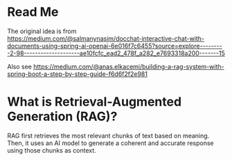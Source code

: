 # Read Me

The original idea is from  
https://medium.com/@salmanynasim/docchat-interactive-chat-with-documents-using-spring-ai-openai-6e016f7c6455?source=explore---------2-98--------------------ae10fcfc_ead2_478f_a282_e7693318a200-------15

Also see
https://medium.com/@anas.elkacemi/building-a-rag-system-with-spring-boot-a-step-by-step-guide-f6d6f2f2e981

# What is Retrieval-Augmented Generation (RAG)?

RAG first retrieves the most relevant chunks of text based on meaning. Then, it uses an AI model to generate a coherent
and accurate response using those chunks as context.